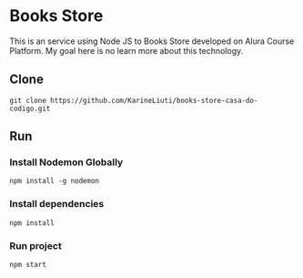 # Books Store
This is an service using Node JS to Books Store developed on Alura Course Platform.
My goal here is no learn more about this technology.

## Clone
`git clone https://github.com/KarineLiuti/books-store-casa-do-codigo.git`

## Run

### Install Nodemon Globally
`npm install -g nodemon`

### Install dependencies

`npm install`



### Run project

`npm start`
